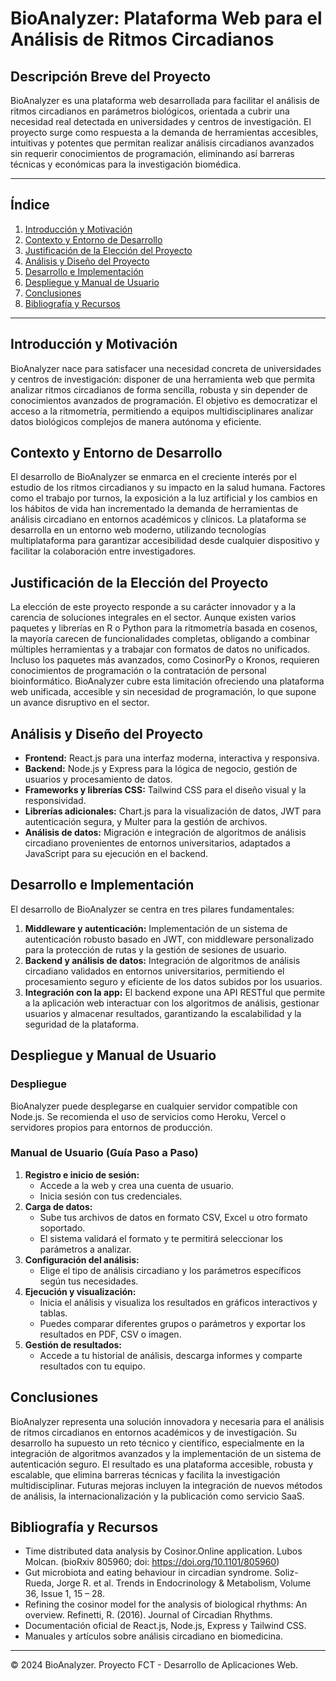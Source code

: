 # BioAnalyzer: Plataforma Web para el Análisis de Ritmos Circadianos

## Descripción Breve del Proyecto
BioAnalyzer es una plataforma web desarrollada para facilitar el análisis de ritmos circadianos en parámetros biológicos, orientada a cubrir una necesidad real detectada en universidades y centros de investigación. El proyecto surge como respuesta a la demanda de herramientas accesibles, intuitivas y potentes que permitan realizar análisis circadianos avanzados sin requerir conocimientos de programación, eliminando así barreras técnicas y económicas para la investigación biomédica.

---

## Índice
1. [Introducción y Motivación](#introducción-y-motivación)
2. [Contexto y Entorno de Desarrollo](#contexto-y-entorno-de-desarrollo)
3. [Justificación de la Elección del Proyecto](#justificación-de-la-elección-del-proyecto)
4. [Análisis y Diseño del Proyecto](#análisis-y-diseño-del-proyecto)
5. [Desarrollo e Implementación](#desarrollo-e-implementación)
6. [Despliegue y Manual de Usuario](#despliegue-y-manual-de-usuario)
7. [Conclusiones](#conclusiones)
8. [Bibliografía y Recursos](#bibliografía-y-recursos)

---

## Introducción y Motivación
BioAnalyzer nace para satisfacer una necesidad concreta de universidades y centros de investigación: disponer de una herramienta web que permita analizar ritmos circadianos de forma sencilla, robusta y sin depender de conocimientos avanzados de programación. El objetivo es democratizar el acceso a la ritmometría, permitiendo a equipos multidisciplinares analizar datos biológicos complejos de manera autónoma y eficiente.

## Contexto y Entorno de Desarrollo
El desarrollo de BioAnalyzer se enmarca en el creciente interés por el estudio de los ritmos circadianos y su impacto en la salud humana. Factores como el trabajo por turnos, la exposición a la luz artificial y los cambios en los hábitos de vida han incrementado la demanda de herramientas de análisis circadiano en entornos académicos y clínicos. La plataforma se desarrolla en un entorno web moderno, utilizando tecnologías multiplataforma para garantizar accesibilidad desde cualquier dispositivo y facilitar la colaboración entre investigadores.

## Justificación de la Elección del Proyecto
La elección de este proyecto responde a su carácter innovador y a la carencia de soluciones integrales en el sector. Aunque existen varios paquetes y librerías en R o Python para la ritmometría basada en cosenos, la mayoría carecen de funcionalidades completas, obligando a combinar múltiples herramientas y a trabajar con formatos de datos no unificados. Incluso los paquetes más avanzados, como CosinorPy o Kronos, requieren conocimientos de programación o la contratación de personal bioinformático. BioAnalyzer cubre esta limitación ofreciendo una plataforma web unificada, accesible y sin necesidad de programación, lo que supone un avance disruptivo en el sector.

## Análisis y Diseño del Proyecto
- **Frontend:** React.js para una interfaz moderna, interactiva y responsiva.
- **Backend:** Node.js y Express para la lógica de negocio, gestión de usuarios y procesamiento de datos.
- **Frameworks y librerías CSS:** Tailwind CSS para el diseño visual y la responsividad.
- **Librerías adicionales:** Chart.js para la visualización de datos, JWT para autenticación segura, y Multer para la gestión de archivos.
- **Análisis de datos:** Migración e integración de algoritmos de análisis circadiano provenientes de entornos universitarios, adaptados a JavaScript para su ejecución en el backend.

## Desarrollo e Implementación
El desarrollo de BioAnalyzer se centra en tres pilares fundamentales:
1. **Middleware y autenticación:** Implementación de un sistema de autenticación robusto basado en JWT, con middleware personalizado para la protección de rutas y la gestión de sesiones de usuario.
2. **Backend y análisis de datos:** Integración de algoritmos de análisis circadiano validados en entornos universitarios, permitiendo el procesamiento seguro y eficiente de los datos subidos por los usuarios.
3. **Integración con la app:** El backend expone una API RESTful que permite a la aplicación web interactuar con los algoritmos de análisis, gestionar usuarios y almacenar resultados, garantizando la escalabilidad y la seguridad de la plataforma.

## Despliegue y Manual de Usuario
### Despliegue
BioAnalyzer puede desplegarse en cualquier servidor compatible con Node.js. Se recomienda el uso de servicios como Heroku, Vercel o servidores propios para entornos de producción.

### Manual de Usuario (Guía Paso a Paso)
1. **Registro e inicio de sesión:**
   - Accede a la web y crea una cuenta de usuario.
   - Inicia sesión con tus credenciales.
2. **Carga de datos:**
   - Sube tus archivos de datos en formato CSV, Excel u otro formato soportado.
   - El sistema validará el formato y te permitirá seleccionar los parámetros a analizar.
3. **Configuración del análisis:**
   - Elige el tipo de análisis circadiano y los parámetros específicos según tus necesidades.
4. **Ejecución y visualización:**
   - Inicia el análisis y visualiza los resultados en gráficos interactivos y tablas.
   - Puedes comparar diferentes grupos o parámetros y exportar los resultados en PDF, CSV o imagen.
5. **Gestión de resultados:**
   - Accede a tu historial de análisis, descarga informes y comparte resultados con tu equipo.

## Conclusiones
BioAnalyzer representa una solución innovadora y necesaria para el análisis de ritmos circadianos en entornos académicos y de investigación. Su desarrollo ha supuesto un reto técnico y científico, especialmente en la integración de algoritmos avanzados y la implementación de un sistema de autenticación seguro. El resultado es una plataforma accesible, robusta y escalable, que elimina barreras técnicas y facilita la investigación multidisciplinar. Futuras mejoras incluyen la integración de nuevos métodos de análisis, la internacionalización y la publicación como servicio SaaS.

## Bibliografía y Recursos
- Time distributed data analysis by Cosinor.Online application. Lubos Molcan. (bioRxiv 805960; doi: https://doi.org/10.1101/805960)
- Gut microbiota and eating behaviour in circadian syndrome. Soliz-Rueda, Jorge R. et al. Trends in Endocrinology & Metabolism, Volume 36, Issue 1, 15 – 28.
- Refining the cosinor model for the analysis of biological rhythms: An overview. Refinetti, R. (2016). Journal of Circadian Rhythms.
- Documentación oficial de React.js, Node.js, Express y Tailwind CSS.
- Manuales y artículos sobre análisis circadiano en biomedicina.

---

© 2024 BioAnalyzer. Proyecto FCT - Desarrollo de Aplicaciones Web.
